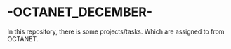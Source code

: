 # -OCTANET_DECEMBER-
In this repository, there is some projects/tasks. Which are assigned to from OCTANET. 
